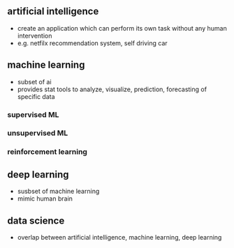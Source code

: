## artificial intelligence

- create an application which can perform its own task without any human intervention
- e.g. netfilx recommendation system, self driving car

## machine learning

- subset of ai
- provides stat tools to analyze, visualize, prediction, forecasting of specific data

### supervised ML

### unsupervised ML

### reinforcement learning

## deep learning

- susbset of machine learning
- mimic human brain

## data science

- overlap between artificial intelligence, machine learning, deep learning
